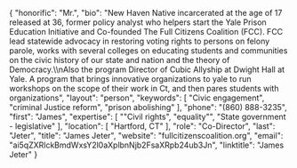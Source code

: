 {
  "honorific": "Mr.",
  "bio": "New Haven Native incarcerated at the age of 17 released at 36, former policy analyst who helpers start the Yale Prison Education Initiative and Co-founded The Full Citizens Coalition (FCC). FCC lead statewide advocacy in restoring voting rights to persons on felony parole, works with several colleges on educating students and communities on the civic history of our state and nation and the theory of Democracy.\\\nAlso the program Director of Cubic Allyship at Dwight Hall at Yale. A program that brings innovative organizations to yale to run workshops on the scope of their work in Ct, and then pares students with organizations",
  "layout": "person",
  "keywords": [
    "Civic engagement",
    "criminal Justice reform",
    "prison abolishing"
  ],
  "phone": "(860) 888-3235",
  "first": "James",
  "expertise": [
    "\"Civil rights",
    "equality\"",
    "State government - legislative"
  ],
  "location": [
    "Hartford, CT"
  ],
  "role": "Co-Director",
  "last": "Jeter",
  "title": "James Jeter",
  "website": "fullcitizenscoalition.org",
  "email": "ai5qZXRlckBmdWxsY2l0aXplbnNjb2FsaXRpb24ub3Jn",
  "linktitle": "James Jeter"
}